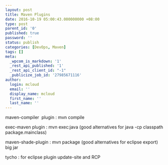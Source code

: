 ```yaml
---
layout: post
title: Maven Plugins
date: 2016-10-19 05:00:43.000000000 +08:00
type: post
parent_id: '0'
published: true
password: ''
status: publish
categories: [DevOps, Maven]
tags: []
meta:
  _wpcom_is_markdown: '1'
  _rest_api_published: '1'
  _rest_api_client_id: "-1"
  _publicize_job_id: '27985671116'
author:
  login: mcloud
  email: ''
  display_name: mcloud
  first_name: ''
  last_name: ''
---
```

<p>maven-compiler  plugin : mvn compile</p>
<p>exec-maven plugin : mvn exec:java (good alternatives for java -cp classpath package.mainclass)</p>
<p>maven-shade-plugin : mvn package (good alternatives for eclipse export) big jar</p>
<p>tycho : for eclipse plugin update-site and RCP</p>
<p>&nbsp;</p>
